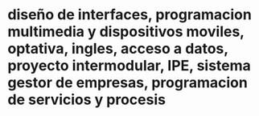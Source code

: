 # diseño de interfaces, programacion multimedia y dispositivos moviles, optativa, ingles, acceso a datos, proyecto intermodular, IPE, sistema gestor de empresas, programacion de servicios y procesis
